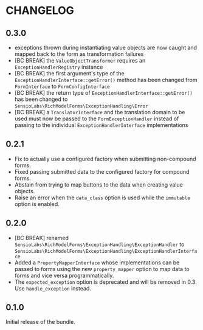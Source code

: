CHANGELOG
=========

0.3.0
-----

* exceptions thrown during instantiating value objects are now caught and mapped back to the form as transformation
  failures
* [BC BREAK] the `ValueObjectTransformer` requires an `ExceptionHandlerRegistry` instance
* [BC BREAK] the first argument's type of the `ExceptionHandlerInterface::getError()` method has been changed from
  `FormInterface` to `FormConfigInterface`
* [BC BREAK] the return type of `ExceptionHandlerInterface::getError()` has been changed to `SensioLabs\RichModelForms\ExceptionHandling\Error`
* [BC BREAK] a `TranslatorInterface` and the translation domain to be used must now be passed to the `FormExceptionHandler`
  instead of passing to the individual `ExceptionHandlerInterface` implementations

0.2.1
-----

* Fix to actually use a configured factory when submitting non-compound forms.
* Fixed passing submitted data to the configured factory for compound forms.
* Abstain from trying to map buttons to the data when creating value objects.
* Raise an error when the `data_class` option is used while the `immutable` option is enabled.

0.2.0
-----

* [BC BREAK] renamed `SensioLabs\RichModelForms\ExceptionHandling\ExceptionHandler` to
  `SensioLabs\RichModelForms\ExceptionHandling\ExceptionHandlerInterface`
* Added a `PropertyMapperInterface` whose implementations can be passed to forms using the new
  `property_mapper` option to map data to forms and vice versa programmatically.
* The `expected_exception` option is deprecated and will be removed in 0.3. Use `handle_exception` instead.

0.1.0
-----

Initial release of the bundle.
